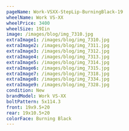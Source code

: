 ```yaml
---
pageName: Work-VSXX-StepLip-BurningBlack-19
wheelName: Work VS-XX
wheelPrice: 3400
wheelSize: 19Iin
image: /images/blog/img_7310.jpg
extraImage1: /images/blog/img_7310.jpg
extraImage2: /images/blog/img_7311.jpg
extraImage3: /images/blog/img_7312.jpg
extraImage4: /images/blog/img_7313.jpg
extraImage5: /images/blog/img_7314.jpg
extraImage6: /images/blog/img_7315.jpg
extraImage7: /images/blog/img_7318.jpg
extraImage8: /images/blog/img_7334.jpg
extraImage9: /images/blog/img_7328.jpg
condition: New
brandModel: Work VS-XX
boltPattern: 5x114.3
front: 19x9.5+20
rear: 19x10.5+20
colorFace: Burning Black
---
```


